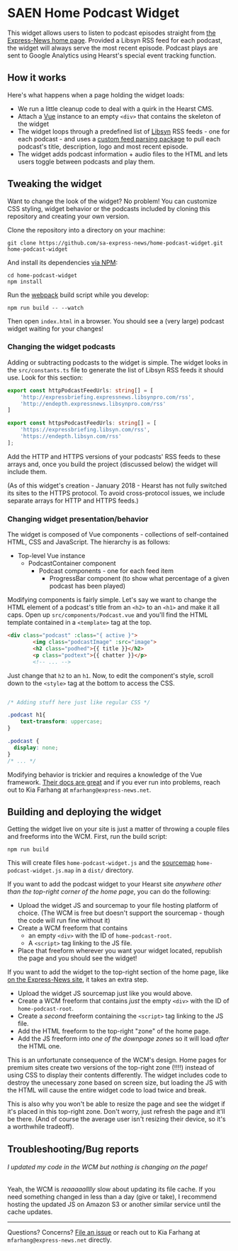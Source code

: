 # SAEN Home Podcast Widget #

This widget allows users to listen to podcast episodes straight from [the Express-News home page](http://expressnews.com). Provided a Libsyn RSS feed for each podcast, the widget will always serve the most recent episode. Podcast plays are sent to Google Analytics using Hearst's special event tracking function.

## How it works ##

Here's what happens when a page holding the widget loads:

- We run a little cleanup code to deal with a quirk in the Hearst CMS.
- Attach a [Vue](https://vuejs.org/) instance to an empty `<div>` that contains the skeleton of the widget
- The widget loops through a predefined list of [Libsyn](https://www.libsyn.com/) RSS feeds - one for each podcast - and uses a [custom feed parsing package](https://github.com/sa-express-news/libsyn-parser) to pull each podcast's title, description, logo and most recent episode.
- The widget adds podcast information + audio files to the HTML and lets users toggle between podcasts and play them.

## Tweaking the widget ##

Want to change the look of the widget? No problem! You can customize CSS styling, widget behavior or the podcasts included by cloning this repository and creating your own version.

Clone the repository into a directory on your machine:

`git clone https://github.com/sa-express-news/home-podcast-widget.git home-podcast-widget`

And install its dependencies [via NPM](https://www.npmjs.com/):

```
cd home-podcast-widget
npm install
```

Run the [webpack](https://webpack.js.org/) build script while you develop:

`npm run build -- --watch`

Then open `index.html` in a browser. You should see a (very large) podcast widget waiting for your changes!

### Changing the widget podcasts ###

Adding or subtracting podcasts to the widget is simple. The widget looks in the `src/constants.ts` file to generate the list of Libsyn RSS feeds it should use. Look for this section:

```typescript
export const httpPodcastFeedUrls: string[] = [
    'http://expressbriefing.expressnews.libsynpro.com/rss',
    'http://endepth.expressnews.libsynpro.com/rss'
]

export const httpsPodcastFeedUrls: string[] = [
    'https://expressbriefing.libsyn.com/rss',
    'https://endepth.libsyn.com/rss'
];
```

Add the HTTP and HTTPS versions of your podcasts' RSS feeds to these arrays and, once you build the project (discussed below) the widget will include them.

(As of this widget's creation - January 2018 - Hearst has not fully switched its sites to the HTTPS protocol. To avoid cross-protocol issues, we include separate arrays for HTTP and HTTPS feeds.)

### Changing widget presentation/behavior ###

The widget is composed of Vue components - collections of self-contained HTML, CSS and JavaScript. The hierarchy is as follows:

- Top-level Vue instance
    - PodcastContainer component
        - Podcast components - one for each feed item
            - ProgressBar component (to show what percentage of a given podcast has been played)

Modifying components is fairly simple. Let's say we want to change the HTML element of a podcast's title from an `<h2>` to an `<h1>` and make it all caps. Open up `src/components/Podcast.vue` and you'll find the HTML template contained in a `<template>` tag at the top.

```html
<div class="podcast" :class="{ active }">
        <img class="podcastImage" :src="image">
        <h2 class="podhed">{{ title }}</h2>
        <p class="podtext">{{ chatter }}</p>
        <!-- ... -->
```

Just change that `h2` to an `h1`. Now, to edit the component's style, scroll down to the `<style>` tag at the bottom to access the CSS.

```css

/* Adding stuff here just like regular CSS */

.podcast h1{
    text-transform: uppercase;
}

.podcast {
  display: none;
}
/* ... */
```

Modifying behavior is trickier and requires a knowledge of the Vue framework. [Their docs are great](https://vuejs.org/v2/guide/) and if you ever run into problems, reach out to Kia Farhang at `mfarhang@express-news.net`.

## Building and deploying the widget ##

Getting the widget live on your site is just a matter of throwing a couple files and freeforms into the WCM. First, run the build script:

`npm run build`

This will create files `home-podcast-widget.js` and the [sourcemap](https://developer.mozilla.org/en-US/docs/Tools/Debugger/How_to/Use_a_source_map) `home-podcast-widget.js.map` in a `dist/` directory.

If you want to add the podcast widget to your Hearst site *anywhere other than the top-right corner of the home page*, you can do the following:

 - Upload the widget JS and sourcemap to your file hosting platform of choice. (The WCM is free but doesn't support the sourcemap - though the code will run fine without it)
 - Create a WCM freeform that contains
    - an empty `<div>` with the ID of `home-podcast-root`.
    - A `<script>` tag linking to the JS file.
 - Place that freeform wherever you want your widget located, republish the page and you should see the widget!

 If you want to add the widget to the top-right section of the home page, like [on the Express-News site](http://expressnews.com), it takes an extra step.

 - Upload the widget JS sourcemap just like you would above.
 - Create a WCM freeform that contains *just* the empty `<div>` with the ID of `home-podcast-root`.
 - Create a *second* freeform containing the `<script>` tag linking to the JS file.
 - Add the HTML freeform to the top-right "zone" of the home page.
 - Add the JS freeform into *one of the downpage zones* so it will load *after* the HTML one.

 This is an unfortunate consequence of the WCM's design. Home pages for premium sites create two versions of the top-right zone (!!!!) instead of using CSS to display their contents differently. The widget includes code to destroy the unecessary zone based on screen size, but loading the JS with the HTML will cause the entire widget code to load twice and break.

 This is also why you won't be able to resize the page and see the widget if it's placed in this top-right zone. Don't worry, just refresh the page and it'll be there. (And of course the average user isn't resizing their device, so it's a worthwhile tradeoff).

 ## Troubleshooting/Bug reports ##

 ###### I updated my code in the WCM but nothing is changing on the page! ######

 Yeah, the WCM is *reaaaaalllly* slow about updating its file cache. If you need something changed in less than a day (give or take), I recommend hosting the updated JS on Amazon S3 or another similar service until the cache updates.

 <hr/>

 Questions? Concerns? [File an issue](https://github.com/sa-express-news/home-podcast-widget/issues) or reach out to Kia Farhang at `mfarhang@express-news.net` directly.